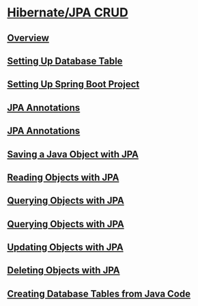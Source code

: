 # [Hibernate/JPA CRUD]()

## [Overview]()
<div style="text-align:justify">


</div>

## [Setting Up Database Table]()
<div style="text-align:justify">


</div>

## [Setting Up Spring Boot Project]()
<div style="text-align:justify">


</div>

## [JPA Annotations]()
<div style="text-align:justify">


</div>

## [JPA Annotations]()
<div style="text-align:justify">


</div>

## [Saving a Java Object with JPA]()
<div style="text-align:justify">


</div>

## [Reading Objects with JPA]()
<div style="text-align:justify">


</div>

## [Querying Objects with JPA]()
<div style="text-align:justify">


</div>

## [Querying Objects with JPA]()
<div style="text-align:justify">


</div>

## [Updating Objects with JPA]()
<div style="text-align:justify">


</div>

## [Deleting Objects with JPA]()
<div style="text-align:justify">


</div>

## [Creating Database Tables from Java Code]()
<div style="text-align:justify">


</div>